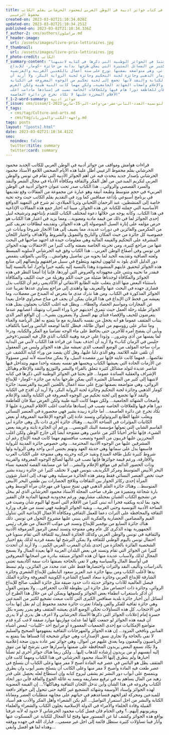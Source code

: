 ```yaml
---
title: قراءة في كتاب جوائز ادبية في الوطن العربي لمحمود الحرشاني بقلم الكاتب
  محفوظ الزعيبي
created-on: 2023-03-02T21:10:34.028Z
updated-on: 2023-03-02T21:10:34.251Z
published-on: 2023-03-02T21:10:34.336Z
f_author-2: cms/authors/مراسلون.md
f_header-image:
  url: /assets/images/livre-prix-lettiraires.jpg
f_thumbnail:
  url: /assets/images/livre-prix-lettiraires.jpg
f_photo-credit: الكاتب
f_summary-content: "فلو بحثنا في الجوائز الوطنية التي ذكرها في كتابه لانتبهنا
  إلى كثير من المسائل المثيرة التي يمكن طرحها بداية من جائزة –كومار- للإبداع
  الروائي، وهي متواضعة بصفتها توزع على ستة أعمال باللغتين العربية والفرنسية:
  جائزة كومار الذهبي وجائزة لجنة التحكيم وجائزة لجنة الرواية البكر، ولا أريد أن
  اقدح في الكتابة والنقد لأنها تخضع إلى لجنة تحكيم من الوجوه المعروفة في الكتابة
  والنقد والإعلام وأصحاب الشهائد الجامعية… ولكن مهما كانت النية طيبة ولكن الغرض
  نبيلا فان للعاطفة دورا هام فيها وللعلاقات الخاصة نصيب في إسنادها مادامت اغلب
  الأقلام المحرزة عليها لا تكاد تخرج عن دائرة العاصمة"
f_1-2-word-summary: جوائز ادبية
f_issue: cms/issue/مجلة-الثقافية-التونسية-العدد-الثاني-عشر-من-واحد-الى-15-مارس-2023-1.md
f_tags:
  - cms/tag/Culture-and-arts.md
  - cms/tag/واجهة-الكتب-والدوريات.md
tags: posts
layout: "[posts].html"
date: 2023-03-02T21:10:34.412Z
seo:
  noindex: false
  twitter:title: summary
  twitter:card: summary
---
```

قراءات هوامش ومواقف من جوائز أدبية في الوطن العربي للكاتب الجديد محمود الحرشاني بقلم محفوظ الزعيبي أطل علينا هذه الأيام الصحفي اللامع الأستاذ محمود الحرشاني بإصدار جديد يتحدث فيه عن أهم الجوائز الأدبية التي تقام في تونس والوطن العربي لتكريم المبدعين من أهل الفكر والثقافة ومكافأة الأدباء في مجال الشعر والنقد والسرد القصصي والروائي… هذا الكتاب صدر تحت عنوان «جوائز أدبية في الوطن العربي» في حجم متوسط وطبعة أنيقة وهو عبارة عن مجموعة من المقالات وقع تقديمها في برنامج أسبوعي بإذاعة صفاقس كما ورد في التقديم بقلم الكاتب حيث وجه تحية خاصة إلى المنشطين، عبد الرحمان اللحياني وثريا الميلادي، ثم شرح في التمهيد الدوافع الأساسية التي حملته للكتابة عن هذه الجوائز، مبينا انه اختار جمع هذه المقالات الإذاعية في هذا الكتاب. وكأنه يوجه من خلالها دعوة لمختلف الكتاب للتقدم بإنتاجهم وترشيحه لنيل إحدى الجوائز لما في ذلك من قيمة مادية ومعنوية… ومما يزيد في اعتبار هذا الكتاب هو حرص مؤلفه على إنارة السبل الموصولة إلى هذه الجوائز، وتقديمه لبطاقات تعريف كثير من المكرمين والفائزين في دورات عديدة، مما يضيف إلى هذا الانجاز شروحا وبيانات عن خصوصية كل جائزة من حيث المكان والتاريخ والتمويل والشروط والأهداف واختيار اللجان المشرفة على التحكيم والقيمة المالية وهي معلومات جيدة قد اجتهد صاحبها في البحث عنها من مراجع كثيرة، ومن تجربته الخاصة بصفته واكب كثيرا من الاحتفالات بهذه الجوائز في تونس وفي أصقاع الوطن العربي… هذا الكتاب وفق فيه الحرشاني لأسلوبه المبسط ولغته الصافية وتقديمه الجيد لما يحويه من تفاصيل وهوامش… وكأنني بالمؤلف يتقمص دور الدليل الذي يلوذ به لتائهون ليجتهد ويتطوع في سبيل مرافقتهم وإيصالهم إلى منابع هذه الجوائز لتحقيق غايتهم المنشودة وهذا بالنسبة إليه يكفيه خيرا وأجرا، أما بالنسبة إلينا فبقدر ما نحييه ونثني على مجهوداته والعروض التي أوردها، فإننا إذا أمعنا النظر في هذه الجوائز والمكافأة لوجدناها ضئيلة من حيث الكم وهزيلة من حيث الكيف والمكافأة باستثناء البعض منها الذي يتغلب عليه الطابع الانتقائي أو الأكاديمي رغم أن الكاتب بذل قصارى جهده في البحث عنها والتعريف بها واهتدى إلى مراجع يساوي عددها تقريبا عدد الجوائز المذكورة في الكتاب. ومن هنا نذرك مدى ما يتعرض له المبدع من معضلات، وما يعيشه من قحط لان الإبداع في هذا الزمان يمكن أن يجف في مناخ صحراوي قاحل بعيدا عن المجازات ومواسم الحصاد والعطاء… ويظل فيه اغلب الكتاب يحملون بمثل هذه الجوائز طيلة رحلة العمل حيث تتمزق أحذيتهم جريا وراء السراب وتتهتك أعصابهم عندما يتعرضون للحيف والإقصاء فتنأى بهم السبل ولا يضفرون بشيء… إن الواقع المر الذي ينتاب المثقف عموما هو انه يخجل من نفسه بالمقارنة مع ما يتمتع به أهل الرياضة والغناء وما تتناثر على رؤوسهم من أموال طائلة، فيظل كاتما لوضعه البائس وراضيا بالكفاف ويأبى أن يفضح أمره للآخرين حتى يحافظ على ماء الوجه تضامنا مع الفكر والكتابة، ودرءا لما يمسها من أذى وشرور… وذودا على حرمة وهيبة الكتاب الذي قال فيه المتنبي:«وخير جليس في الزمان كتاب» ولا أريد أن أجذف بعيدا عن قراءة هذا الكتاب لأنني من البداية برأت ساحة المؤلف من الوضع الصعب الذي تعيشه مثل هذه الجوائز وليس من المعقول أن نلقي عليه اللائمة. وهو الذي دلنا عليها، وهل كان يقصد من وراء كتابه الكشف عن نقائصها… فمهما كانت غايته فإنها تبرر مقصده النبيل، ولا يمكن محاسبته لأنه ليس مسؤولا عن الأزمات الحادة التي يعيشها الكتاب ويحسها هو نفسه بصفته واحدا منهم وتتداخل فيها عناصر عديدة لتولد مشاكل كثيرة تتعلق بالقراء والنشر والتوزيع والنقد والإعلام وهياكل الإشراف والعقلية السائدة عموما… فلو بحثنا في الجوائز الوطنية التي ذكرها في كتابه لانتبهنا إلى كثير من المسائل المثيرة التي يمكن طرحها بداية من جائزة –كومار- للإبداع الروائي، وهي متواضعة بصفتها توزع على ستة أعمال باللغتين العربية والفرنسية: جائزة كومار الذهبي وجائزة لجنة التحكيم وجائزة لجنة الرواية البكر، ولا أريد أن اقدح في الكتابة والنقد لأنها تخضع إلى لجنة تحكيم من الوجوه المعروفة في الكتابة والنقد والإعلام وأصحاب الشهائد الجامعية… ولكن مهما كانت النية طيبة ولكن الغرض نبيلا فان للعاطفة دورا هام فيها وللعلاقات الخاصة نصيب في إسنادها مادامت اغلب الأقلام المحرزة عليها لا تكاد تخرج عن دائرة العاصمة… أما جائزة زبيدة بشير فهي محصورة في العنصر النسائي ويغلب عليها الطابع البروتولوكي وتسند عادة إلى الوجوه الإعلامية المعروفة أو بعض الكاتبات المؤثرات في الساحة الأدبية… وهناك جائزة أخرى ذات بال وهي جائزة أبي القاسم الشابي التي تمولها مؤسسة البنك التونسي… ورغم أن الجائزة ثابتة وعريقة بعض الشيء، فإنها تتأخر أحيانا أكثر من عامين وهي مفتوحة أيضا إلى خارج الوطن ولكن اغلب المحرزين عليها قريبون من الضوء وتصعب منافستهم مهما كانت قيمة الإنتاج رغم أن المشرقين عليها من الوجوه الأدبية المحترمة… وفي خصوص جائزة المدينة للرواية فاسمها يدل على سماتها وهي حديثة العهد وتهتم بجنس أدبي واحد وهي الرواية ولها شروط كثيرة تكبل طاقة المبدع وتقيد حركته وحريته وهي مفتوحة على الكتاب العرب والأفارقة، ورغم قيمة جوائزها فإنها تصب في غالبها لصالح الوجوه المعروفة والقريبة وذات الحضور الدائم في مواقع الإعلام والنشر… أما عن مسابقة القصة لجمعية نساء البحر الأبيض المتوسط ومركز الكريديف بتونس فهي لا تختلف كثيرا عن جائزة زبيدة بشير حيث تخص العنصر النسائي فقط ومقر هذه الجائزة مرسيلية وهي تهدف إلى اعتبار شؤون المرأة إحدى ركائز الحوار بين الثقافات وتلاقح الحضارات بين ظفتي البحر الأبيض المتوسط… وهناك جائزة القلم الذهبي فهي تمنح سنويا في مهرجان مرآة الوسط وهي بارة شجاعة ومتميزة من طرف صاحب المجلة الأستاذ محمود الحرشاني الذي لم يبخل عن تشجيع الكتاب الشبان بمختلف مشاربهم. ورغم محدودية قيمتها المادية فان الفقير يجود بما لديه ويكفيه فخرا أنه تبنى كثيرا من الأقلام التي أصبح لها اليوم شأن وصيت في الساحة الأدبية التونسية وحتى الغربية… وبقية الجوائز الوطنية فهي تسند من طرف وزارة الثقافة والمحافظة على التراث دعما للعمل الثقافي ومكافأة الأعمال الإبداعية التي تتناول القيم والمضامين الحضارية والفكرية التي ينبني عليها مشروع التحول في تونس. ذلك هناك جائزة السابع من نوفمبر للإبداع وتسند في موكب الاحتفال من طرف رئيس الجمهورية بهذه الذكرى كل عام وهي مفتوحة وتسند لبعض الرموز المرموقة الأدبية والثقافية في تونس والوطن العربي وكذلك الجائزة المغاربية للثقافة التي تقام سنويا في احتفال تونس باليوم الوطني للثقافة ولا يمكن الترشح لها بصفة فردية لذلك يقع اختيار الشخصية الفائزة بالجائزة من إحدى بلدان المغرب العربي الكبير… ولا أريد أن أتحدث كثيرا عن الجوائز التي تقام وتسند في بعض البلدان العربية لأنها بعيدة المنال ولا يسمح المجال لذلك ولأسباب عديدة منها أن هذه الجوائز منبثقة ببادرة من أصحابها المعروفين في أواسط المال والسياسة وهي لا تفي بالحاجة بصفتها ذات سمة أكاديمية تعتني بالدراسات وتآليف النقد والتراث واختصارها فقط على عدد محدد من الفائزين، ولم تبسط يدها لأغلب الكتاب ومن بينها جائزة عبد العزيز سعود البابطين للإبداع الشعري وجائزة الشارقة للإبداع العربي وجائزة سعاد الصباح الشاعرة الكويتية المعروفة وجائزة الملك فيصل العالمية للآداب وجوائز حديثة ذات حدود ضيقة مثل جائزة الطيب صالح للإبداع الروائي، وجائزة ذات اختصاص مثل جائزة ابن بطوطة للأدب الجغرافي… ولا يفوتني القول أن اذكر باستغراب انطفاء بعض الجوائز وكسوفها ويمكن لي من خلال هذا الطرح أن أتسائل أين أخبار جائزة بلدية صفاقس الكبرى التي كانت مبعث تشجيع لكثير من المبدعين وهي جائزة ثقافية للفكر والفن ولماذا تعثرت جائزة محمد محفوظ إن لم نقل إنها بدأت في الاحتجاب. كل هذه التساؤلات تحكي الوضع الذي يعيشه المثقف وهو يمرر بصره بكل حسرة إمام إعلانات الجوائز التي ذكرها الأستاذ الحرشاني ولا اعرف هل يدري أو لا يدري أن قيمة هذه الجوائز لو جمعت كلها لما عدلت موازينها موارد صفقة لاعب كرة قدم متواضع الإمكانيات مع إحدى الجمعيات المغمورة أو مرابيح احد –كليبات- لبعض أشباه الفنانين ونافخي المزود… إن هذه الجوائز والمهرجانات الثقافية بمفهومها الصحيح والسليم لا تفي بالحاجة ولا تجاري نسق الإصدارات وهي جوائز شحيحة إذا قسناها بما يتمتع به الرياضيون والمغنون وما يغدق عليهم من أموال، وهي جوائز تمر عادة بدون ضجة إعلامية ولا نكاد نسمع البعض يريدون المحافظة على ضمتها وأسرارها حتى يترشح لها من تتوق إليه أنفسهم أو من يريدون إرشاده للذهاب إليها… ولكن ربما هناك جوائز أخرى لم تصلنا أخبارها ولم يتطرق إليها الأستاذ محمود الحرشاني في هذا الكتاب ومهما كانت فان المثقف يظل هو البائس في عصر فيه المادة أصبح لا مفر منها وعلى الكتاب أن يتسلح في عصر طغت فيه المادة وأصبح لا مفر منها وعلى الكاتب أن يتسلح بصبر أيوب وان يطرق ويتمسح على أبواب دور النشر ثم يشقى ليروج كتابه وإن استطاع لعله يحصل على قدر زهيد من المال يساهم به في ترقيع مصاريفه ويسد به غائلة الجوع والفاقة فأين دور اتحاد الكتاب وفروعه في هذا الشأن وأين تدخل اللجان الثقافية وهياكلها؟… إن القيمة المعنوية لهذه الجوائز وإسناد الأوسمة وشهائد التشجيع غير كافية حتى تتحول إلى حوافز دافعة للمبدعين ومحركة لقرائحهم فتساعدهم في حياتهم على مجابهة متطلبات العصر ومعاناة الكتابة والنشر من اجل استمرار التواصل… ألم يكن الشعراء وأهل الفكر والأدب هم أسياد القبيلة وقادة الخلفاء والأمراء في الدولة الإسلامية يجلون الكتاب والشعراء والعلماء ويقربونهم إليهم..؟ وفي الختام فان فضل كتاب محمود الحرشاني لا حدود له لأنه عرفنا بواقع هذه الجوائز وكشف لنا عن المستور منها وفتح لنا المجال للكتابة عن المسكوت عنها وأثار فينا تساؤلات كثيرة ستظل قائمة إلى اجل غير مسمى… فبارك الله في جهده ووفقه وهداه لما هو أفضل وابقي…